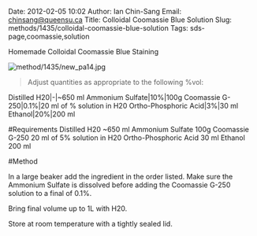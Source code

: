 Date: 2012-02-05 10:02
Author: Ian Chin-Sang
Email: chinsang@queensu.ca
Title: Colloidal Coomassie Blue Solution
Slug: methods/1435/colloidal-coomassie-blue-solution
Tags: sds-page,coomassie,solution

Homemade Colloidal Coomassie Blue Staining


![method/1435/new_pa14.jpg](/static/images/method/1435/new_pa14.jpg)



>Adjust quantities as appropriate to the following %vol:

Distilled H20|-|~650 ml
Ammonium Sulfate|10%|100g
Coomassie G-250|0.1%|20 ml of % solution in H20
Ortho-Phosphoric Acid|3%|30 ml
Ethanol|20%|200 ml



#Requirements
Distilled H20 ~650 ml
Ammonium Sulfate 100g
Coomassie G-250 20 ml of 5% solution in H20
Ortho-Phosphoric Acid 30 ml
Ethanol 200 ml

#Method

In a large beaker add the ingredient in the order listed. Make sure the Ammonium Sulfate is dissolved before adding the Coomassie G-250 solution to a final of 0.1%.



Bring final volume up to 1L with H20.



Store at room temperature with a tightly sealed lid.






